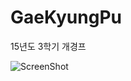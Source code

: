 ﻿# GaeKyungPu
15년도 3학기 개경프

![ScreenShot](http://ref.comgal.info/data/cgref_4/samplemap_withSpearman_color_5x.png)